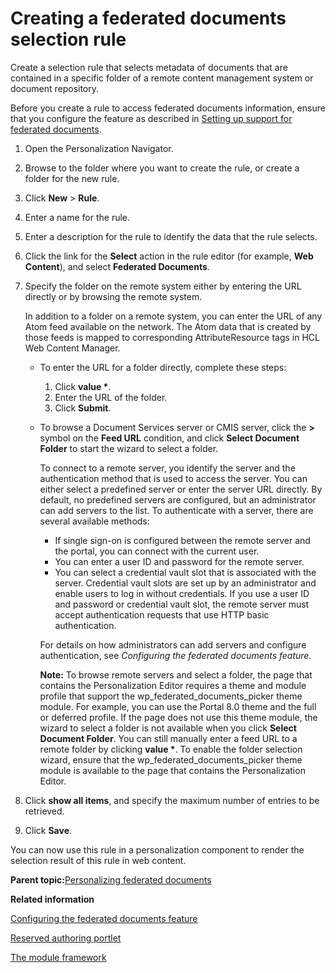 # Creating a federated documents selection rule 

Create a selection rule that selects metadata of documents that are contained in a specific folder of a remote content management system or document repository.

Before you create a rule to access federated documents information, ensure that you configure the feature as described in [Setting up support for federated documents](wcm_dev_feddocs_setup.md).

1.  Open the Personalization Navigator.

2.  Browse to the folder where you want to create the rule, or create a folder for the new rule.

3.  Click **New** \> **Rule**.

4.  Enter a name for the rule.

5.  Enter a description for the rule to identify the data that the rule selects.

6.  Click the link for the **Select** action in the rule editor \(for example, **Web Content**\), and select **Federated Documents**.

7.  Specify the folder on the remote system either by entering the URL directly or by browsing the remote system.

    In addition to a folder on a remote system, you can enter the URL of any Atom feed available on the network. The Atom data that is created by those feeds is mapped to corresponding AttributeResource tags in HCL Web Content Manager.

    -   To enter the URL for a folder directly, complete these steps:
        1.  Click **value \***.
        2.  Enter the URL of the folder.
        3.  Click **Submit**.
    -   To browse a Document Services server or CMIS server, click the **\>** symbol on the **Feed URL** condition, and click **Select Document Folder** to start the wizard to select a folder.

        To connect to a remote server, you identify the server and the authentication method that is used to access the server. You can either select a predefined server or enter the server URL directly. By default, no predefined servers are configured, but an administrator can add servers to the list. To authenticate with a server, there are several available methods:

        -   If single sign-on is configured between the remote server and the portal, you can connect with the current user.
        -   You can enter a user ID and password for the remote server.
        -   You can select a credential vault slot that is associated with the server. Credential vault slots are set up by an administrator and enable users to log in without credentials.
        If you use a user ID and password or credential vault slot, the remote server must accept authentication requests that use HTTP basic authentication.

        For details on how administrators can add servers and configure authentication, see *Configuring the federated documents feature.*

        **Note:** To browse remote servers and select a folder, the page that contains the Personalization Editor requires a theme and module profile that support the wp\_federated\_documents\_picker theme module. For example, you can use the Portal 8.0 theme and the full or deferred profile. If the page does not use this theme module, the wizard to select a folder is not available when you click **Select Document Folder**. You can still manually enter a feed URL to a remote folder by clicking **value \***. To enable the folder selection wizard, ensure that the wp\_federated\_documents\_picker theme module is available to the page that contains the Personalization Editor.

8.  Click **show all items**, and specify the maximum number of entries to be retrieved.

9.  Click **Save**.


You can now use this rule in a personalization component to render the selection result of this rule in web content.

**Parent topic:**[Personalizing federated documents ](../wcm/wcm_dev_feddocs.md)

**Related information**  


[Configuring the federated documents feature ](../wcm/wcm_dev_feddocs_cfgfeddocs.md)

[Reserved authoring portlet ](../wcm/wcm_config_wcmviewer_reservedauth.md)

[The module framework ](../dev-theme/themeopt_module.md)

